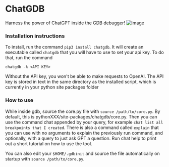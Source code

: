 # ChatGDB
Harness the power of ChatGPT inside the GDB debugger!
![Image](./img/workingExample.png)

### Installation instructions
To install, run the command ```pip3 install chatgdb```. It will create an executable called
```chatgdb``` that you will have to use to set your api key. To do that, run the command

```chatgdb -k <API KEY> ```

Without the API key, you won't be able to make requests to OpenAI. The API key is stored in
text in the same directory as the installed script, which is currently in your python site packages
folder


### How to use
While inside gdb, source the core.py file with ```source /path/to/core.py```. By default, this is pythonXXX/site-packages/chatgdb/core.py.  Then you can use the command chat appended by your query, for example ```chat list all breakpoints that I created```. There is also a command called ```explain``` that you can use with no arguments to explain the previously run command, and optionally, with a query to just ask GPT a question. Run chat help to print out a short tutorial on how to use the tool.

You can also edit your ```$HOME/.gdbinit``` and source the file automatically on startup with
```source /path/to/core.py```.
